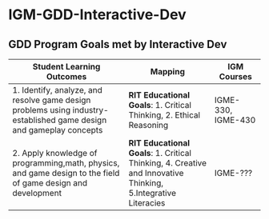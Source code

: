 # IGM-GDD-Interactive-Dev

## GDD Program Goals met by Interactive Dev


Student Learning Outcomes | Mapping | IGM Courses
--- | --- | ---
1.&nbsp;Identify, analyze, and resolve game design problems using industry- established game design and gameplay concepts | **RIT Educational Goals**: 1. Critical Thinking, 2. Ethical Reasoning | IGME-330, IGME-430
2.&nbsp;Apply knowledge of programming,math, physics, and game design to the field of game design and development | **RIT Educational Goals**: 1. Critical Thinking, 4. Creative and Innovative Thinking, 5.Integrative Literacies | IGME-???





